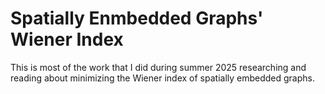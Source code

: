 # Spatially Enmbedded Graphs' Wiener Index

This is most of the work that I did during summer 2025 researching and reading about minimizing the Wiener index of spatially embedded graphs. 
